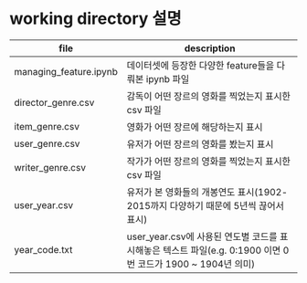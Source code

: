 # working directory 설명

file|description|
--|--
managing_feature.ipynb | 데이터셋에 등장한 다양한 feature들을 다뤄본 ipynb 파일
director_genre.csv | 감독이 어떤 장르의 영화를 찍었는지 표시한 csv 파일
item_genre.csv | 영화가 어떤 장르에 해당하는지 표시
user_genre.csv | 유저가 어떤 장르의 영화를 봤는지 표시
writer_genre.csv | 작가가 어떤 장르의 영화를 찍었는지 표시한 csv 파일
user_year.csv | 유저가 본 영화들의 개봉연도 표시(1902-2015까지 다양하기 때문에 5년씩 끊어서 표시)
year_code.txt | user_year.csv에 사용된 연도별 코드를 표시해놓은 텍스트 파일(e.g. 0:1900 이면 0번 코드가 1900 ~ 1904년 의미)
